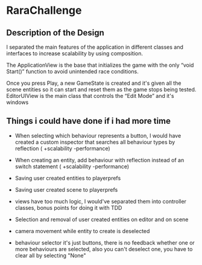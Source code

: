 # RaraChallenge

## Description of the Design

I separated the main features of the application in different classes and interfaces to increase scalability by using composition.

The ApplicationView is the base that initializes the game with the only “void Start()” function to avoid unintended race conditions.

Once you press Play, a new GameState is created and it's given all the scene entities so it can start and reset them as the game stops being tested.
EditorUIView is the main class that controls the “Edit Mode” and it's windows


## Things i could have done if i had more time

- When selecting which behaviour represents a button, I would have created a custom inspector that searches all behaviour types by reflection ( +scalability -performance)

- When creating an entity, add behaviour with reflection instead of an switch statement ( +scalability -performance)

- Saving user created entities to playerprefs
- Saving user created scene to playerprefs

- views have too much logic, I would've separated them into controller classes, bonus points for doing it with TDD

- Selection and removal of user created entities on editor and on scene

- camera movement while entity to create is deselected

- behaviour selector it's just buttons, there is no feedback whether one or more behaviours are selected, also you can't deselect one, you have to clear all by selecting "None"
